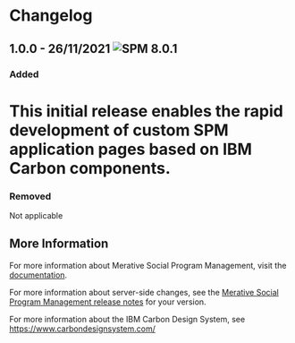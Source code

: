 # Changelog

## 1.0.0 - 26/11/2021 ![SPM 8.0.1](https://img.shields.io/badge/-SPM_8.0.1-green)
### Added

This initial release enables the rapid development of custom SPM application pages based on IBM Carbon components.
=======

### Removed 
Not applicable

## More Information 

For more information about Merative Social Program Management, visit the [documentation](https://www.ibm.com/docs/en/spm/8.0.2).

For more information about server-side changes, see the [Merative Social Program Management release notes](https://www-01.ibm.com/support/docview.wss?uid=swg27037963) for your version.

For more information about the IBM Carbon Design System, see https://www.carbondesignsystem.com/
